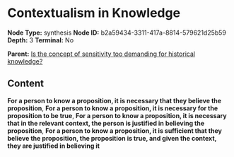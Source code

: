 # Contextualism in Knowledge

**Node Type:** synthesis
**Node ID:** b2a59434-3311-417a-8814-579621d25b59
**Depth:** 3
**Terminal:** No

**Parent:** [Is the concept of sensitivity too demanding for historical knowledge?](is-the-concept-of-sensitivity-too-demanding-for-historical-knowledge.md)

## Content

**For a person to know a proposition, it is necessary that they believe the proposition**, **For a person to know a proposition, it is necessary for the proposition to be true**, **For a person to know a proposition, it is necessary that in the relevant context, the person is justified in believing the proposition**, **For a person to know a proposition, it is sufficient that they believe the proposition, the proposition is true, and given the context, they are justified in believing it**
